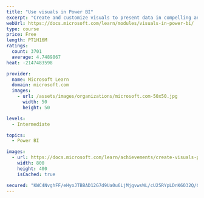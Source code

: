 ```yaml
---
title: "Use visuals in Power BI"
excerpt: "Create and customize visuals to present data in compelling and insightful ways."
webUrl: https://docs.microsoft.com/learn/modules/visuals-in-power-bi/
type: course
price: Free
length: PT1H16M
ratings:
  count: 3701
  average: 4.7489867
heat: -2147483598

provider:
  name: Microsoft Learn
  domain: microsoft.com
  images:
    - url: /assets/images/organizations/microsoft.com-50x50.jpg
      width: 50
      height: 50

levels:
  - Intermediate

topics:
  - Power BI

images:
  - url: https://docs.microsoft.com/learn/achievements/create-visuals-power-bi-desktop-social.png
    width: 800
    height: 400
    isCached: true

secured: "KWC4NvghFF/eHyoJTBBAD12G7d9Ua0u6LjMjgvwsWL/cU25RYpLDnK6O32Q/C8QIaCKvXUkuXO0qc923jyKHtlFUe3VW42qNkam9AVrAua+sn34y+R/y/QYotkeQtY9uiyNwcQxhyRYxytPK2BMqMKQrxtP4ZPmm9JA9YIlVRx/zaez/RQYOG940kCy3TA82dSkxJLDqgGO+vpBBrodog62mZBSeJN06Q9lmBt3CqWlCPoW/viBV3HjGILSJKTeXu09uZjDwB8twFjA98KRqunJdak0rd2Q1YCqQUZvhAukWhdJLe46UGRyDVe7BXiN1ZHHJTZPBTNUBF3KElb6h3HOJ3dptqMW0vfCdiFaiMCgbkHc2PGqDdYOL904MOC4UFcjcPSVyn7U6kXC2OCZ57GTFTcdvCXPyZwn03q4xAM4=;OAmhVI3kDPaRLBxtALsM2g=="
---
```


